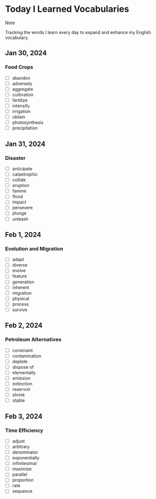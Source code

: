 # Today I Learned Vocabularies

> [!NOTE]
> Tracking the words I learn every day to expand and enhance my English vocabulary.

## Jan 30, 2024
### Food Crops
- [ ] abandon                          <!-- to leave a place, thing, or person, usually for ever - to stop doing an activity before you have finished it -->
- [ ] adversely                        <!-- in a way that has a negative or harmful effect -->
- [ ] aggregate                        <!-- something formed by adding together several amounts or things -->
- [ ] cultivation                      <!-- the act of preparing land and growing crops on it, or the act of growing a particular crop -->
- [ ] fertilize                        <!-- to spread a natural or chemical substance on land or plants, in order to make the plants grow well -->
- [ ] intensify                        <!-- to become greater, more serious, or more extreme, or to make something do this -->
- [ ] irrigation                       <!-- the practice of supplying land with water so that crops and plants will grow -->
- [ ] obtain                           <!-- to get something, especially by asking for it, buying it, working for it, or producing it from something else -->
- [ ] photosynthesis                   <!-- the process by which a plant uses the energy from the light of the sun to make its own food -->
- [ ] precipitation                    <!-- water that falls from the clouds towards the ground, especially as rain or snow -->

## Jan 31, 2024
### Disaster
- [ ] anticipate                       <!-- to imagine or expect that something will happen -->
- [ ] catastrophic                     <!-- causing sudden and very great harm or destruction -->
- [ ] collide                          <!-- (especially of moving objects) to hit something violently -->
- [ ] eruption                         <!-- an occasion when a volcano explodes, and flames and rocks come out of it, or the act of doing this -->
- [ ] famine                           <!-- a situation in which there is not enough food for a great number of people -->
- [ ] flood                            <!-- to cause to fill or become covered with water, especially in a way that causes problems -->
- [ ] impact                           <!-- to have an influence on something -->
- [ ] persevere                        <!-- to continue to exist despite a difficult or changing situation -->
- [ ] plunge                           <!-- to move or fall suddenly and often a long way forward, down, or into something -->
- [ ] unleash                          <!-- to suddenly release a violent force that cannot be controlled -->

## Feb 1, 2024
### Evolution and Migration
- [ ] adapt                            <!-- to change, or to change something, to suit different conditions or uses -->
- [ ] diverse                          <!-- including many different types of people or things -->
- [ ] evolve                           <!-- to develop gradually, or to cause something or someone to develop gradually -->
- [ ] feature                          <!-- a typical quality or an important part of something -->
- [ ] generation                       <!-- all the people of about the same age within a society or within a particular family -->
- [ ] inherent                         <!-- existing as a natural or basic part of something -->
- [ ] migration                        <!-- movement from one region to another and often back again -->
- [ ] physical                         <!-- relating to the body -->
- [ ] process                          <!-- a series of actions that you take in order to achieve a result -->
- [ ] survive                          <!-- to continue to live or exist, especially after being in a difficult or threatening situation -->

## Feb 2, 2024
### Petroleum Alternatives
- [ ] constraint                       <!-- something that controls what you do by keeping you within particular limits -->
- [ ] contamination                    <!-- the process of making something dirty or poisonous, or the state of containing unwanted or dangerous substances -->
- [ ] deplete                          <!-- to reduce something in size or amount, especially supplies of energy, money, etc. -->
- [ ] dispose of                       <!-- to get rid of someone or something or deal with something so that the matter is finished -->
- [ ] elementally                      <!-- in a way that is very basic, simple, and powerful -->
- [ ] emission                         <!-- the act of sending out gas, heat, light, etc. -->
- [ ] extinction                       <!-- a situation in which something no longer exists -->
- [ ] reservoir                        <!-- a place for storing liquid, especially a natural or artificial lake providing water for a city or other area -->
- [ ] shrink                           <!-- to become smaller, or to make something smaller -->
- [ ] stable                           <!-- firmly fixed or not likely to move or change -->

## Feb 3, 2024
### Time Efficiency
- [ ] adjust
- [ ] arbitrary
- [ ] denominator
- [ ] exponentially
- [ ] infinitesimal
- [ ] maximize
- [ ] parallel
- [ ] proportion
- [ ] rate
- [ ] sequence
